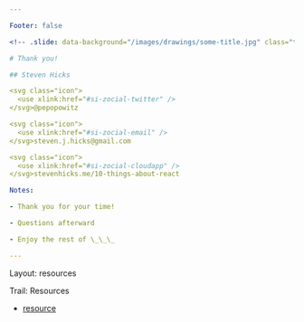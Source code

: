 ```yaml
---

Footer: false

<!-- .slide: data-background="/images/drawings/some-title.jpg" class="title" -->

# Thank you!

## Steven Hicks

<svg class="icon">
  <use xlink:href="#si-zocial-twitter" />
</svg>@pepopowitz

<svg class="icon">
  <use xlink:href="#si-zocial-email" />
</svg>steven.j.hicks@gmail.com

<svg class="icon">
  <use xlink:href="#si-zocial-cloudapp" />
</svg>stevenhicks.me/10-things-about-react

Notes:

- Thank you for your time!

- Questions afterward

- Enjoy the rest of \_\_\_

---
```


Layout: resources

Trail: Resources

- [resource](/link)
